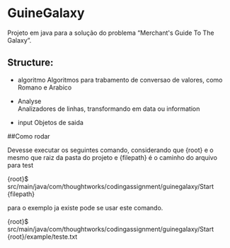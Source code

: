 # GuineGalaxy

Projeto em java para a solução do problema “Merchant's Guide To The Galaxy”.

## Structure:

* algoritmo 
    Algoritmos para trabamento de conversao de valores, como Romano e Arabico

* Analyse 	 
    Analizadores de linhas, transformando em data ou information
* input
	Objetos de saida
	
##Como rodar

Devesse executar os seguintes comando, considerando que {root} e o mesmo que raiz da pasta do projeto e {filepath} é o caminho do arquivo para test

{root}$ src/main/java/com/thoughtworks/codingassignment/guinegalaxy/Start {filepath}


para o exemplo ja existe pode se usar este comando.

{root}$ src/main/java/com/thoughtworks/codingassignment/guinegalaxy/Start {root}/example/teste.txt
